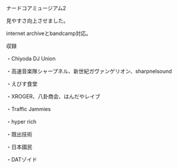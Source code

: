 ナードコアミュージアム2

見やすさ向上させました。

internet archiveとbandcamp対応。

収録

・Chiyoda DJ Union

・高速音楽隊シャープネル、新世紀ガヴァンゲリオン、sharpnelsound

・えびす食堂

・XROGER、八卦商会、はんだやレイブ

・Traffic Jammies

・hyper rich

・既出技術

・日本國民

・DATゾイド
